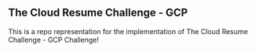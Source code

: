 ## The Cloud Resume Challenge - GCP

This is a repo representation for the implementation of The Cloud Resume Challenge - GCP  Challenge!

